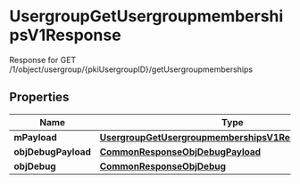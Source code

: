 

# UsergroupGetUsergroupmembershipsV1Response

Response for GET /1/object/usergroup/{pkiUsergroupID}/getUsergroupmemberships

## Properties

| Name | Type | Description | Notes |
|------------ | ------------- | ------------- | -------------|
|**mPayload** | [**UsergroupGetUsergroupmembershipsV1ResponseMPayload**](UsergroupGetUsergroupmembershipsV1ResponseMPayload.md) |  |  |
|**objDebugPayload** | [**CommonResponseObjDebugPayload**](CommonResponseObjDebugPayload.md) |  |  [optional] |
|**objDebug** | [**CommonResponseObjDebug**](CommonResponseObjDebug.md) |  |  [optional] |



